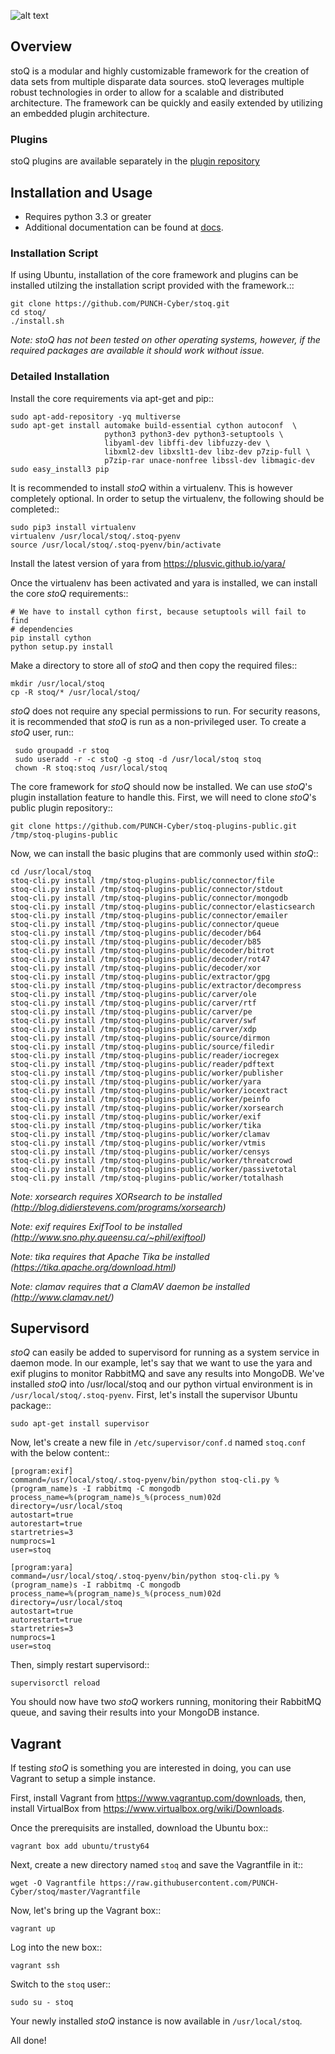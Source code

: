 
![alt text](http://stoq.punchcyber.com/i/logo_stoq_mark.png "stoQ")

## Overview

stoQ is a modular and highly customizable framework for the creation of data
sets from multiple disparate data sources. stoQ leverages multiple robust
technologies in order to allow for a scalable and distributed architecture.
The framework can be quickly and easily extended by utilizing an embedded
plugin architecture.

### Plugins

stoQ plugins are available separately in the [plugin repository](https://github.com/PUNCH-Cyber/stoq-plugins-public)


## Installation and Usage

 - Requires python 3.3 or greater
 - Additional documentation can be found at [docs](http://stoq.punchcyber.com/docs/).


### Installation Script

If using Ubuntu, installation of the core framework and plugins can be
installed utilzing the installation script provided with the framework.::

    git clone https://github.com/PUNCH-Cyber/stoq.git
    cd stoq/
    ./install.sh

*Note: stoQ has not been tested on other operating systems, however,
       if the required packages are available it should work without issue.*


### Detailed Installation

Install the core requirements via apt-get and pip::

    sudo apt-add-repository -yq multiverse
    sudo apt-get install automake build-essential cython autoconf  \
                         python3 python3-dev python3-setuptools \
                         libyaml-dev libffi-dev libfuzzy-dev \
                         libxml2-dev libxslt1-dev libz-dev p7zip-full \
                         p7zip-rar unace-nonfree libssl-dev libmagic-dev
    sudo easy_install3 pip


It is recommended to install *stoQ* within a virtualenv. This is however
completely optional.  In order to setup the virtualenv, the following should be
completed::

    sudo pip3 install virtualenv
    virtualenv /usr/local/stoq/.stoq-pyenv
    source /usr/local/stoq/.stoq-pyenv/bin/activate

Install the latest version of yara from https://plusvic.github.io/yara/

Once the virtualenv has been activated and yara is installed, we can install
the core *stoQ* requirements::

    # We have to install cython first, because setuptools will fail to find
    # dependencies
    pip install cython
    python setup.py install

Make a directory to store all of *stoQ* and then copy the required files::

    mkdir /usr/local/stoq
    cp -R stoq/* /usr/local/stoq/

*stoQ* does not require any special permissions to run. For security reasons,
it is recommended that *stoQ* is run as a non-privileged user. To create a
*stoQ* user, run::

     sudo groupadd -r stoq
     sudo useradd -r -c stoQ -g stoq -d /usr/local/stoq stoq
     chown -R stoq:stoq /usr/local/stoq

The core framework for *stoQ* should now be installed. We can use *stoQ*'s plugin
installation feature to handle this. First, we will need to clone *stoQ*'s public
plugin repository::

    git clone https://github.com/PUNCH-Cyber/stoq-plugins-public.git /tmp/stoq-plugins-public

Now, we can install the basic plugins that are commonly used within *stoQ*::

    cd /usr/local/stoq 
    stoq-cli.py install /tmp/stoq-plugins-public/connector/file
    stoq-cli.py install /tmp/stoq-plugins-public/connector/stdout
    stoq-cli.py install /tmp/stoq-plugins-public/connector/mongodb
    stoq-cli.py install /tmp/stoq-plugins-public/connector/elasticsearch
    stoq-cli.py install /tmp/stoq-plugins-public/connector/emailer
    stoq-cli.py install /tmp/stoq-plugins-public/connector/queue
    stoq-cli.py install /tmp/stoq-plugins-public/decoder/b64
    stoq-cli.py install /tmp/stoq-plugins-public/decoder/b85
    stoq-cli.py install /tmp/stoq-plugins-public/decoder/bitrot
    stoq-cli.py install /tmp/stoq-plugins-public/decoder/rot47
    stoq-cli.py install /tmp/stoq-plugins-public/decoder/xor
    stoq-cli.py install /tmp/stoq-plugins-public/extractor/gpg
    stoq-cli.py install /tmp/stoq-plugins-public/extractor/decompress
    stoq-cli.py install /tmp/stoq-plugins-public/carver/ole
    stoq-cli.py install /tmp/stoq-plugins-public/carver/rtf
    stoq-cli.py install /tmp/stoq-plugins-public/carver/pe
    stoq-cli.py install /tmp/stoq-plugins-public/carver/swf
    stoq-cli.py install /tmp/stoq-plugins-public/carver/xdp
    stoq-cli.py install /tmp/stoq-plugins-public/source/dirmon
    stoq-cli.py install /tmp/stoq-plugins-public/source/filedir
    stoq-cli.py install /tmp/stoq-plugins-public/reader/iocregex
    stoq-cli.py install /tmp/stoq-plugins-public/reader/pdftext
    stoq-cli.py install /tmp/stoq-plugins-public/worker/publisher
    stoq-cli.py install /tmp/stoq-plugins-public/worker/yara
    stoq-cli.py install /tmp/stoq-plugins-public/worker/iocextract
    stoq-cli.py install /tmp/stoq-plugins-public/worker/peinfo
    stoq-cli.py install /tmp/stoq-plugins-public/worker/xorsearch
    stoq-cli.py install /tmp/stoq-plugins-public/worker/exif
    stoq-cli.py install /tmp/stoq-plugins-public/worker/tika
    stoq-cli.py install /tmp/stoq-plugins-public/worker/clamav
    stoq-cli.py install /tmp/stoq-plugins-public/worker/vtmis
    stoq-cli.py install /tmp/stoq-plugins-public/worker/censys
    stoq-cli.py install /tmp/stoq-plugins-public/worker/threatcrowd
    stoq-cli.py install /tmp/stoq-plugins-public/worker/passivetotal
    stoq-cli.py install /tmp/stoq-plugins-public/worker/totalhash


*Note: xorsearch requires XORsearch to be installed (http://blog.didierstevens.com/programs/xorsearch)*

*Note: exif requires ExifTool to be installed (http://www.sno.phy.queensu.ca/~phil/exiftool)*

*Note: tika requires that Apache Tika be installed (https://tika.apache.org/download.html)*

*Note: clamav requires that a ClamAV daemon be installed (http://www.clamav.net/)*


## Supervisord

*stoQ* can easily be added to supervisord for running as a system service in
daemon mode. In our example, let's say that we want to use the yara and exif
plugins to monitor RabbitMQ and save any results into MongoDB. We've installed
*stoQ* into /usr/local/stoq and our python virtual environment is in 
```/usr/local/stoq/.stoq-pyenv```. First, let's install the supervisor Ubuntu package::

    sudo apt-get install supervisor


Now, let's create a new file in ```/etc/supervisor/conf.d``` named ```stoq.conf``` 
with the below content::

    [program:exif]
    command=/usr/local/stoq/.stoq-pyenv/bin/python stoq-cli.py %(program_name)s -I rabbitmq -C mongodb
    process_name=%(program_name)s_%(process_num)02d
    directory=/usr/local/stoq
    autostart=true
    autorestart=true
    startretries=3
    numprocs=1
    user=stoq

    [program:yara]
    command=/usr/local/stoq/.stoq-pyenv/bin/python stoq-cli.py %(program_name)s -I rabbitmq -C mongodb
    process_name=%(program_name)s_%(process_num)02d
    directory=/usr/local/stoq
    autostart=true
    autorestart=true
    startretries=3
    numprocs=1
    user=stoq


Then, simply restart supervisord::

    supervisorctl reload


You should now have two *stoQ* workers running, monitoring their RabbitMQ queue,
and saving their results into your MongoDB instance.

## Vagrant

If testing *stoQ* is something you are interested in doing, you can use Vagrant
to setup a simple instance.

First, install Vagrant from https://www.vagrantup.com/downloads, then, install
VirtualBox from https://www.virtualbox.org/wiki/Downloads.

Once the prerequisits are installed, download the Ubuntu box::

    vagrant box add ubuntu/trusty64

Next, create a new directory named ```stoq``` and save the Vagrantfile in it::

    wget -O Vagrantfile https://raw.githubusercontent.com/PUNCH-Cyber/stoq/master/Vagrantfile


Now, let's bring up the Vagrant box::

    vagrant up


Log into the new box::

    vagrant ssh


Switch to the ```stoq``` user::

    sudo su - stoq


Your newly installed *stoQ* instance is now available in ``/usr/local/stoq``.

All done!

